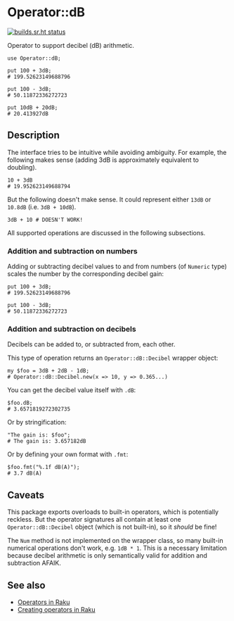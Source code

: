 # Operator::dB

[![builds.sr.ht status](https://builds.sr.ht/~allsopp/p6-operator-db.svg)](https://builds.sr.ht/~allsopp/p6-operator-db?)

Operator to support decibel (dB) arithmetic.

    use Operator::dB;

    put 100 + 3dB;
    # 199.52623149688796

    put 100 - 3dB;
    # 50.11872336272723

    put 10dB + 20dB;
    # 20.413927dB

## Description

The interface tries to be intuitive while avoiding ambiguity.  For example, the
following makes sense (adding 3dB is approximately equivalent to doubling).

    10 + 3dB
    # 19.952623149688794

But the following doesn't make sense. It could represent either `13dB` or
`10.8dB` (i.e. `3dB + 10dB`).

    3dB + 10 # DOESN'T WORK!

All supported operations are discussed in the following subsections.

### Addition and subtraction on numbers

Adding or subtracting decibel values to and from numbers (of `Numeric` type)
scales the number by the corresponding decibel gain:

    put 100 + 3dB;
    # 199.52623149688796

    put 100 - 3dB;
    # 50.11872336272723

### Addition and subtraction on decibels

Decibels can be added to, or subtracted from, each other.

This type of operation returns an `Operator::dB::Decibel` wrapper object:

    my $foo = 3dB + 2dB - 1dB;
    # Operator::dB::Decibel.new(x => 10, y => 0.365...)

You can get the decibel value itself with `.dB`:

    $foo.dB;
    # 3.6571819272302735

Or by stringification:

    "The gain is: $foo";
    # The gain is: 3.657182dB

Or by defining your own format with `.fmt`:

    $foo.fmt("%.1f dB(A)");
    # 3.7 dB(A)

## Caveats

This package exports overloads to built-in operators, which is potentially
reckless. But the operator signatures all contain at least one
`Operator::dB::Decibel` object (which is not built-in), so it _should_ be
fine!

The `Num` method is not implemented on the wrapper class, so many built-in
numerical operations don't work, e.g. `1dB * 1`. This is a necessary
limitation because decibel arithmetic is only semantically valid for addition
and subtraction AFAIK.

## See also

- [Operators in Raku](https://docs.raku.org/language/operators)
- [Creating operators in Raku](https://docs.raku.org/language/optut)
